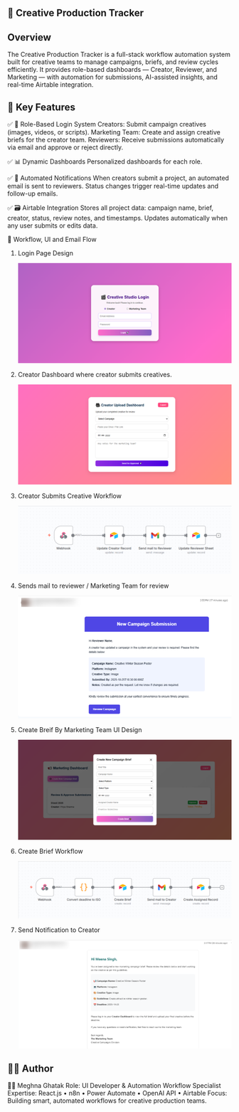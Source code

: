 ## 🎨 Creative Production Tracker

## Overview

The Creative Production Tracker is a full-stack workflow automation system built for creative teams to manage campaigns, briefs, and review cycles efficiently.
It provides role-based dashboards — Creator, Reviewer, and Marketing — with automation for submissions, AI-assisted insights, and real-time Airtable integration.

## 🚀 Key Features

✅ 🔐 Role-Based Login System
    Creators: Submit campaign creatives (images, videos, or scripts).
    Marketing Team: Create and assign creative briefs for the creator team.
    Reviewers: Receive submissions automatically via email and approve or reject directly.

✅ 📊 Dynamic Dashboards
    Personalized dashboards for each role.

✅ 📧 Automated Notifications
    When creators submit a project, an automated email is sent to reviewers.
    Status changes trigger real-time updates and follow-up emails.

✅ 🗃️ Airtable Integration
    Stores all project data: campaign name, brief, creator, status, review notes, and timestamps.
    Updates automatically when any user submits or edits data.

🧠 Workflow, UI and Email Flow

1. Login Page Design 
   
   ![alt text](UI-Look/Login-Page.png)

2. Creator Dashboard where creator submits creatives.

   ![alt text](UI-Look/Creator-Dashboard.png)

3. Creator Submits Creative Workflow 
   
   ![alt text](creative-production-tracker/n8n-workflow/Creator-Submits-Creatives/Submit-Creative-n8n.png)

4. Sends mail to reviewer / Marketing Team for review
   
   ![alt text](creative-production-tracker/n8n-workflow/Creator-Submits-Creatives/Action-Needed-Review-the-Latest-Campaign-Update-Gmail.png)

5. Create Breif By Marketing Team UI Design
   
   ![alt text](UI-Look/Create-Brief-By-Marketing-Team.png)

6. Create Brief Workflow 
   
   ![alt text](creative-production-tracker/n8n-workflow/Create-Brief-By-Marketing-Team/CreateBrief-n8n.png)

7. Send Notification to Creator
   
   ![alt text](creative-production-tracker/n8n-workflow/Create-Brief-By-Marketing-Team/New-Campaign-Assigned.png)

## 🧑‍💻 Author

👩‍💻 Meghna Ghatak 
Role: UI Developer & Automation Workflow Specialist
Expertise: React.js • n8n • Power Automate • OpenAI API • Airtable
Focus: Building smart, automated workflows for creative production teams.